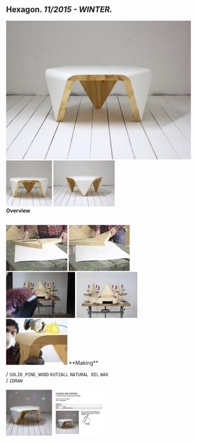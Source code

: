 
## Hexagon. _11/2015 - WINTER._  
![Hexagon](/projects/Hexagon/100.jpg)<a href="https://ewwgene.github.io/projects/Hexagon/101.jpg"><img src="/projects/Hexagon/101.jpg" height="125"></a> <a href="https://ewwgene.github.io/projects/Hexagon/102.jpg"><img src="/projects/Hexagon/102.jpg" height="125"></a>   
**Overview**  
  
<br>
<a href="https://ewwgene.github.io/projects/Hexagon/Making/IMG_1898.jpg"><img src="/projects/Hexagon/Making/IMG_1898.jpg" height="125"></a> <a href="https://ewwgene.github.io/projects/Hexagon/Making/IMG_1901.jpg"><img src="/projects/Hexagon/Making/IMG_1901.jpg" height="125"></a> <a href="https://ewwgene.github.io/projects/Hexagon/Making/IMG_1915.jpg"><img src="/projects/Hexagon/Making/IMG_1915.jpg" height="125"></a> <a href="https://ewwgene.github.io/projects/Hexagon/Making/IMG_1916.jpg"><img src="/projects/Hexagon/Making/IMG_1916.jpg" height="125"></a> <a href="https://ewwgene.github.io/projects/Hexagon/Making/IMG_1977.jpg"><img src="/projects/Hexagon/Making/IMG_1977.jpg" height="125"></a>   
**Making**  
  
/
`SOLID_PINE_WOOD` `KUTZALL` `NATURAL OIL` `WAX`   
/
_`IDRAW`_   
<br>
<a href="https://ewwgene.github.io/projects/Hexagon/300.jpg"><img src="/projects/Hexagon/300.jpg" height="125"></a> <a href="https://ewwgene.github.io/projects/Hexagon/301.jpg"><img src="/projects/Hexagon/301.jpg" height="125"></a> 
